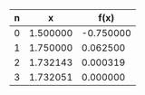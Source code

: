 | n | x | f(x) |
| --- | --- | --- |
| 0 |1.500000 | -0.750000 |
| 1 |1.750000 | 0.062500 |
| 2 |1.732143 | 0.000319 |
| 3 |1.732051 | 0.000000 |
